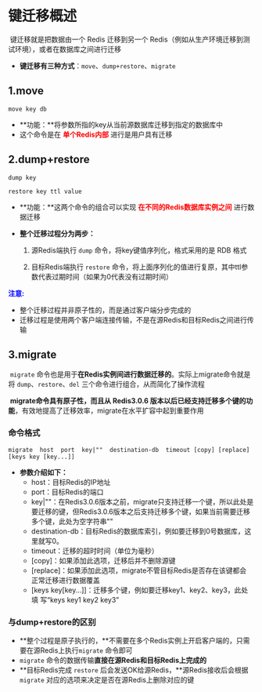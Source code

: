 # 键迁移概述

​		键迁移就是把数据由一个 Redis 迁移到另一个 Redis（例如从生产环境迁移到测试环境），或者在数据库之间进行迁移

- **键迁移有三种方式**：`move`、`dump+restore`、`migrate`



## 1.move

```shell
move key db
```

- **功能：**将参数所指的key从当前源数据库迁移到指定的数据库中
- 这个命令是在 **<font color=red>单个Redis内部</font>** 进行是用户具有迁移



## 2.dump+restore

```shell
dump key

restore key ttl value
```

- **功能：**这两个命令的组合可以实现 **<font color=red>在不同的Redis数据库实例之间</font>** 进行数据迁移

- **整个迁移过程分为两步：**

  1. 源Redis端执行 `dump` 命令，将key键值序列化，格式采用的是 RDB 格式

  2. 目标Redis端执行 `restore` 命令，将上面序列化的值进行复原，其中ttl参数代表过期时间（如果为0代表没有过期时间）



<font color=blue>**注意:**</font>

- 整个迁移过程并非原子性的，而是通过客户端分步完成的
- 迁移过程是使用两个客户端连接传输，不是在源Redis和目标Redis之间进行传输



## 3.migrate

​		`migrate` 命令也是用于**在Redis实例间进行数据迁移的**。实际上migrate命令就是将 `dump`、`restore`、`del` 三个命令进行组合，从而简化了操作流程

​		**migrate命令具有原子性，**而且从 Redis3.0.6 版本以后已经**支持迁移多个键的功能**，有效地提高了迁移效率，migrate在水平扩容中起到重要作用



### 命令格式

```shell
migrate  host  port  key|""  destination-db  timeout [copy] [replace] [keys key [key...]]
```

- **参数介绍如下：**
  - host：目标Redis的IP地址
  - port：目标Redis的端口
  - key|""：在Redis3.0.6版本之前，migrate只支持迁移一个键，所以此处是要迁移的键，但Redis3.0.6版本之后支持迁移多个键，如果当前需要迁移多个键，此处为空字符串""
  - destination-db：目标Redis的数据库索引，例如要迁移到0号数据库，这里就写0。
  - timeout：迁移的超时时间（单位为毫秒）
  - [copy]：如果添加此选项，迁移后并不删除源键
  - [replace]：如果添加此选项，migrate不管目标Redis是否存在该键都会 正常迁移进行数据覆盖
  - [keys key[key...]]：迁移多个键，例如要迁移key1、key2、key3，此处填 写“keys key1 key2 key3”



### 与dump+restore的区别

- **整个过程是原子执行的，**不需要在多个Redis实例上开启客户端的，只需要在源Redis上执行`migrate` 命令即可
- `migrate` 命令的数据传输**直接在源Redis和目标Redis上完成的**
- **目标Redis完成 `restore` 后会发送OK给源Redis，**源Redis接收后会根据 `migrate` 对应的选项来决定是否在源Redis上删除对应的键